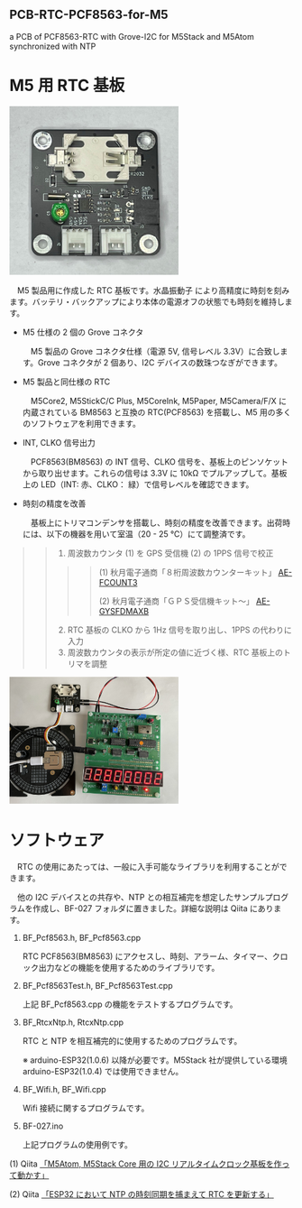 ## PCB-RTC-PCF8563-for-M5
a PCB of PCF8563-RTC with Grove-I2C for M5Stack and M5Atom synchronized with NTP

# M5 用 RTC 基板
<img src="./image/RTC_front.jpeg" width=300>

　M5 製品用に作成した RTC 基板です。水晶振動子 により高精度に時刻を刻みます。バッテリ・バックアップにより本体の電源オフの状態でも時刻を維持します。

- M5 仕様の 2 個の Grove コネクタ

    　M5 製品の Grove コネクタ仕様（電源 5V, 信号レベル 3.3V）に合致します。Grove コネクタが 2 個あり、I2C デバイスの数珠つなぎができます。

- M5 製品と同仕様の RTC

    　M5Core2, M5StickC/C Plus, M5CoreInk, M5Paper, M5Camera/F/X に内蔵されている BM8563 と互換の RTC(PCF8563) を搭載し、M5 用の多くのソフトウェアを利用できます。

- INT, CLKO 信号出力

    　PCF8563(BM8563) の INT 信号、CLKO 信号を、基板上のピンソケットから取り出せます。これらの信号は 3.3V に 10kΩ でプルアップして。基板上の LED（INT: 赤、CLKO： 緑）で信号レベルを確認できます。 

- 時刻の精度を改善

    　基板上にトリマコンデンサを搭載し、時刻の精度を改善できます。出荷時には、以下の機器を用いて室温（20 - 25 ℃）にて調整済です。

>> 1. 周波数カウンタ (1) を GPS 受信機 (2) の 1PPS 信号で校正
>>>> (1) 秋月電子通商「８桁周波数カウンターキット」 [AE-FCOUNT3](
https://akizukidenshi.com/catalog/g/gK-13432/)
>>>>
>>>> (2) 秋月電子通商「ＧＰＳ受信機キット～」 [AE-GYSFDMAXB](
https://akizukidenshi.com/catalog/g/gK-09991/)
>> 2. RTC 基板の CLKO から 1Hz 信号を取り出し、1PPS の代わりに入力
>> 3. 周波数カウンタの表示が所定の値に近づく様、RTC 基板上のトリマを調整

<img src="./image/RTC_Calibrate.JPEG" width=300>

# ソフトウェア
　RTC の使用にあたっては、一般に入手可能なライブラリを利用することができます。

　他の I2C デバイスとの共存や、NTP との相互補完を想定したサンプルプログラムを作成し、BF-027 フォルダに置きました。詳細な説明は Qiita にあります。

1. BF_Pcf8563.h, BF_Pcf8563.cpp

    RTC PCF8563(BM8563) にアクセスし、時刻、アラーム、タイマー、クロック出力などの機能を使用するためのライブラリです。

2. BF_Pcf8563Test.h, BF_Pcf8563Test.cpp

    上記 BF_Pcf8563.cpp の機能をテストするプログラムです。

3. BF_RtcxNtp.h, RtcxNtp.cpp

    RTC と NTP を相互補完的に使用するためのプログラムです。
    
    ※ arduino-ESP32(1.0.6) 以降が必要です。M5Stack 社が提供している環境 arduino-ESP32(1.0.4) では使用できません。

4. BF_Wifi.h, BF_Wifi.cpp

    Wifi 接続に関するプログラムです。

5. BF-027.ino

    上記プログラムの使用例です。

(1) Qiita [「M5Atom, M5Stack Core 用の I2C リアルタイムクロック基板を作って動かす」](https://qiita.com/BotanicFields/items/dc35e12423be8f6e9b4e)

(2) Qiita [「ESP32 において NTP の時刻同期を捕まえて RTC を更新する」](https://qiita.com/BotanicFields/items/f1e28af5a63e4ccf7023)


